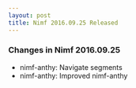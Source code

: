 ```yaml
---
layout: post
title: Nimf 2016.09.25 Released
---
```


### Changes in Nimf 2016.09.25

* nimf-anthy: Navigate segments
* nimf-anthy: Improved nimf-anthy
